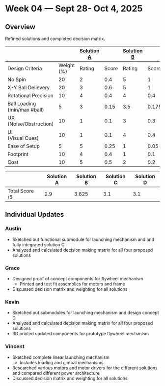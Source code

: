 # Week 04 — Sept 28- Oct 4, 2025

## Overview 

Refined solutions and completed decision matrix.

| | | [Solution A](week-03.md/#solution-a) | | [Solution B](week-03.md/#solution-b) | | [Solution C](week-03.md/#solution-c) | | [Solution D](week-03.md/#solution-d) | |
|-|-|-|-|-|-|-|-|-|-|
| Design Criteria | Weight (%) | Rating | Score | Rating | Score | Rating | Score | Rating | Score |
|No Spin|20|2|0.4|5|1|3|0.6|4|0.8|
|X-Y Ball Delievery|20|3|0.6|5|1|4|0.8|1|0.2|
|Rotational Precision|10|4|0.4|4|0.4|4|0.4|4|0.4|
|Ball Loading<br>(min/max #ball)|5|3|0.15|3.5|0.175|3|0.15|5|0.25|
|UX<br>(Noise/Obstruction)|10|1|0.1|3|0.3|2|0.2|4|0.4|
|UI<br>(Visual Cues)|10|1|0.1|4|0.4|2|0.2|3|0.3|
|Ease of Setup|5|5|0.25|1|0.05|3|0.15|3|0.15|
|Footprint|10|4|0.4|1|0.1|2|0.2|3|0.3|
|Cost|10|5|0.5|2|0.2|4|0.4|3|0.3|

| | Solution A | Solution B | Solution C | Solution D|
|-|-|-|-|-|
| Total Score /5 | 2.9 | 3.625 | 3.1 | 3.1 |

## Individual Updates

### **Austin**
* Sketched out functional submodule for launching mechanism and and fully integrated solution C
* Analyzed and calculated decision making matrix for all four proposed solutions

### **Grace**
* Designed proof of concept components for flywheel mechanism
    * Printed and test fit assemblies for motors and frame
* Discussed decision matrix and weighting for all solutions

### **Kevin**
* Sketched out submodules for launching mechanism and design concept D
* Analyzed and calculated decision making matrix for all four proposed solutions
* 3D printed updated components for prototype flywheel mechanism

### **Vincent**
* Sketched complete linear launching mechanism
    * Includes loading and gimbal mechanisms
* Researched various motors and motor drivers for the different solutions and compared different power architecture
* Discussed decision matrix and weighting for all solutions
